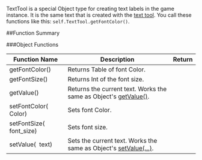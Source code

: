 TextTool is a special Object type for creating text labels in the game instance. It is the same text that is created with the [text tool](http://berserk-games.com/knowledgebase/1958/). You call these functions like this: `self.TextTool.getFontColor()`.

##Function Summary

###Object Functions

Function Name | Description | Return 
-- | -- | -- 
getFontColor()  | Returns Table of font Color. | [<span class="ret tab"></span>](typeandclass)
getFontSize()  | Returns Int of the font size. | [<span class="ret int"></span>](typeandclass)
getValue()  | Returns the current text. Works the same as Object's [getValue()](object#getvalue). | [<span class="ret str"></span>](typeandclass)
setFontColor([<span class="tag tab"></span>](typeandclass)&nbsp; Color) | Sets font Color. | [<span class="ret boo"></span>](typeandclass)
setFontSize([<span class="tag int"></span>](typeandclass)&nbsp; font_size) | Sets font size. | [<span class="ret boo"></span>](typeandclass)
setValue([<span class="tag str"></span>](typeandclass)&nbsp; text) | Sets the current text. Works the same as Object's [setValue(...)](object#setvalue). | [<span class="ret boo"></span>](typeandclass)
